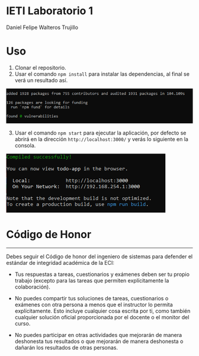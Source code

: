 # IETI Laboratorio 1

Daniel Felipe Walteros Trujillo

# Uso

1.  Clonar el repositorio.
2.  Usar el comando `npm install` para instalar las dependencias, al final se verá un resultado así.

  ![](img/install.PNG)

3.  Usar el comando `npm start` para ejecutar la aplicación, por defecto se abrirá en la dirección `http://localhost:3000/` y verás lo siguiente en la consola.

  ![](img/start.PNG)

# Código de Honor
------
Debes seguir el Código de honor del ingeniero de sistemas para defender el estándar de integridad académica de la ECI:

- Tus respuestas a tareas, cuestionarios y exámenes deben ser tu propio trabajo (excepto para las tareas que permiten explícitamente la colaboración).

- No puedes compartir tus soluciones de tareas, cuestionarios o exámenes con otra persona a menos que el instructor lo permita explícitamente. Esto incluye cualquier cosa escrita por ti, como también cualquier solución oficial proporcionada por el docente o el monitor del curso.

- No puedes participar en otras actividades que mejorarán de manera deshonesta tus resultados o que mejorarán de manera deshonesta o dañarán los resultados de otras personas.
